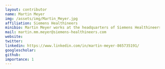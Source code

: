 ```yaml
---
layout: contributor
name: Martin Meyer
img: /assets/img/Martin_Meyer.jpg
affiliation: Siemens Healthineers
minibio: Martin Meyer works at the headquarters of Siemens Healthineers in Erlangen, Germany, and takes part in standardization activities with a focus on Artificial Intelligence. Martin holds a diploma in IT from the University of Erlangen-Nuremberg.  
mail: martin.mm.meyer@siemens-healthineers.com
website:
twitter:
linkedin: https://www.linkedin.com/in/martin-meyer-865735191/
googlescholar:
github:
importance: 1
---
```

